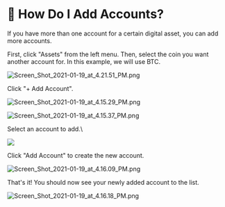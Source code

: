 # 🤝 How Do I Add Accounts?



If you have more than one account for a certain digital asset, you can add more accounts.

First, click "Assets" from the left menu. Then, select the coin you want another account for. In this example, we will use BTC.

![Screen\_Shot\_2021-01-19\_at\_4.21.51\_PM.png](https://shapeshift.zendesk.com/hc/article\_attachments/360020944379/Screen\_Shot\_2021-01-19\_at\_4.21.51\_PM.png)

Click "+ Add Account".

![Screen\_Shot\_2021-01-19\_at\_4.15.29\_PM.png](https://shapeshift.zendesk.com/hc/article\_attachments/360020944319/Screen\_Shot\_2021-01-19\_at\_4.15.29\_PM.png)

![Screen\_Shot\_2021-01-19\_at\_4.15.37\_PM.png](https://shapeshift.zendesk.com/hc/article\_attachments/360020940280/Screen\_Shot\_2021-01-19\_at\_4.15.37\_PM.png)

Select an account to add.\


![](https://shapeshift.zendesk.com/hc/article\_attachments/360020944339/Screen\_Shot\_2021-01-19\_at\_4.15.53\_PM.png)

Click "Add Account" to create the new account.

![Screen\_Shot\_2021-01-19\_at\_4.16.09\_PM.png](https://shapeshift.zendesk.com/hc/article\_attachments/360020940300/Screen\_Shot\_2021-01-19\_at\_4.16.09\_PM.png)

That's it! You should now see your newly added account to the list.

![Screen\_Shot\_2021-01-19\_at\_4.16.18\_PM.png](https://shapeshift.zendesk.com/hc/article\_attachments/360020944359/Screen\_Shot\_2021-01-19\_at\_4.16.18\_PM.png)
